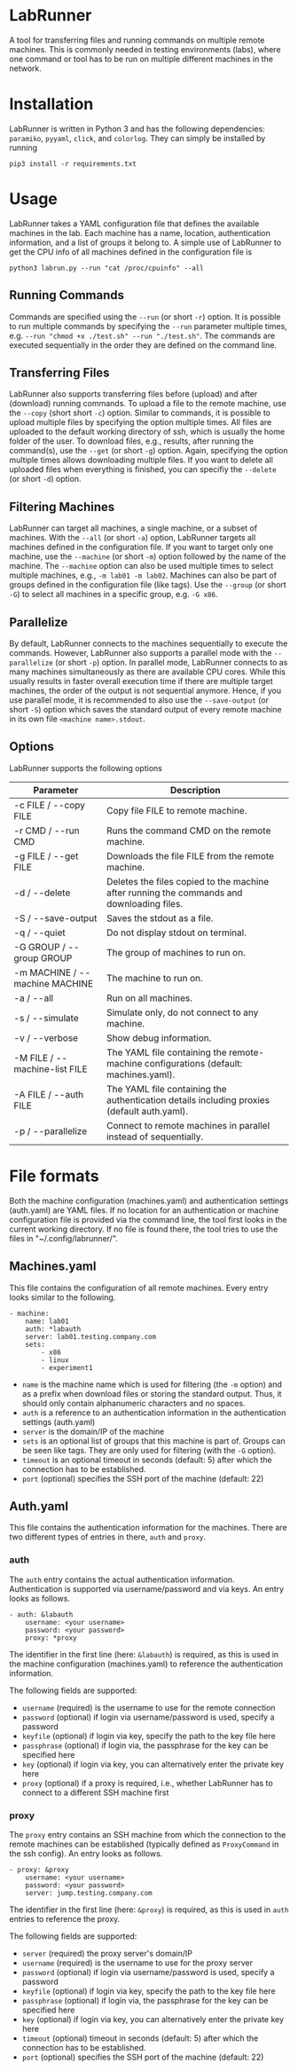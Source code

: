 # LabRunner 

A tool for transferring files and running commands on multiple remote machines. 
This is commonly needed in testing environments (labs), where one command or tool has to be run on multiple different machines in the network. 

# Installation

LabRunner is written in Python 3 and has the following dependencies: `paramiko`, `pyyaml`, `click`, and `colorlog`. They can simply be installed by running

    pip3 install -r requirements.txt


# Usage

LabRunner takes a YAML configuration file that defines the available machines in the lab. Each machine has a name, location, authentication information, and a list of groups it belong to. 
A simple use of LabRunner to get the CPU info of all machines defined in the configuration file is

    python3 labrun.py --run "cat /proc/cpuinfo" --all

## Running Commands
Commands are specified using the `--run` (or short `-r`) option. It is possible to run multiple commands by specifying the `--run` parameter multiple times, e.g. `--run "chmod +x ./test.sh" --run "./test.sh"`. The commands are executed sequentially in the order they are defined on the command line. 

## Transferring Files
LabRunner also supports transferring files before (upload) and after (download) running commands. 
To upload a file to the remote machine, use the `--copy` (short short `-c`) option. Similar to commands, it is possible to upload multiple files by specifying the option multiple times. All files are uploaded to the default working directory of ssh, which is usually the home folder of the user. 
To download files, e.g., results, after running the command(s), use the `--get` (or short `-g`) option. Again, specifying the option multiple times allows downloading multiple files. 
If you want to delete all uploaded files when everything is finished, you can specifiy the `--delete` (or short `-d`) option. 

## Filtering Machines
LabRunner can target all machines, a single machine, or a subset of machines. 
With the `--all` (or short `-a`) option, LabRunner targets all machines defined in the configuration file. 
If you want to target only one machine, use the `--machine` (or short `-m`) option followed by the name of the machine. 
The `--machine` option can also be used multiple times to select multiple machines, e.g., `-m lab01 -m lab02`. 
Machines can also be part of groups defined in the configuration file (like tags). 
Use the `--group` (or short `-G`) to select all machines in a specific group, e.g. `-G x86`. 

## Parallelize
By default, LabRunner connects to the machines sequentially to execute the commands. 
However, LabRunner also supports a parallel mode with the `--parallelize` (or short `-p`) option. 
In parallel mode, LabRunner connects to as many machines simultaneously as there are available CPU cores. 
While this usually results in faster overall execution time if there are multiple target machines, the order of the output is not sequential anymore. 
Hence, if you use parallel mode, it is recommended to also use the `--save-output` (or short `-S`) option which saves the standard output of every remote machine in its own file `<machine name>.stdout`. 

## Options
LabRunner supports the following options

| Parameter | Description |
|--|--|
| -c FILE / --copy FILE | Copy file FILE to remote machine. |
| -r CMD / --run CMD | Runs the command CMD on the remote machine. |
| -g FILE / --get FILE | Downloads the file FILE from the remote machine. |
| -d / --delete | Deletes the files copied to the machine after running the commands and downloading files. |
| -S / --save-output | Saves the stdout as a file. |
| -q / --quiet | Do not display stdout on terminal. |
| -G GROUP / --group GROUP | The group of machines to run on. |
| -m MACHINE / --machine MACHINE | The machine to run on. |
| -a / --all | Run on all machines. |
| -s / --simulate | Simulate only, do not connect to any machine. |
| -v / --verbose | Show debug information. |
| -M FILE / --machine-list FILE | The YAML file containing the remote-machine configurations (default: machines.yaml). |
| -A FILE / --auth FILE | The YAML file containing the authentication details including proxies (default auth.yaml). |
| -p / --parallelize | Connect to remote machines in parallel instead of sequentially. |

# File formats
Both the machine configuration (machines.yaml) and authentication settings (auth.yaml) are YAML files. 
If no location for an authentication or machine configuration file is provided via the command line, the tool first looks in the current working directory. 
If no file is found there, the tool tries to use the files in "~/.config/labrunner/".

## Machines.yaml
This file contains the configuration of all remote machines. Every entry looks similar to the following.

    - machine:
        name: lab01
        auth: *labauth
        server: lab01.testing.company.com
        sets: 
            - x86
            - linux
            - experiment1
            
            
* `name` is the machine name which is used for filtering (the `-m` option) and as a prefix when download files or storing the standard output. Thus, it should only contain alphanumeric characters and no spaces. 
* `auth` is a reference to an authentication information in the authentication settings (auth.yaml)
* `server` is the domain/IP of the machine
* `sets` is an optional list of groups that this machine is part of. Groups can be seen like tags. They are only used for filtering (with the `-G` option). 
* `timeout` is an optional timeout in seconds (default: 5) after which the connection has to be established.
* `port` (optional) specifies the SSH port of the machine (default: 22)

## Auth.yaml
This file contains the authentication information for the machines. There are two different types of entries in there, `auth` and `proxy`. 

### auth
The `auth` entry contains the actual authentication information. Authentication is supported via username/password and via keys. An entry looks as follows.

    - auth: &labauth
        username: <your username>
        password: <your password>
        proxy: *proxy

The identifier in the first line (here: `&labauth`) is required, as this is used in the machine configuration (machines.yaml) to reference the authentication information. 

The following fields are supported:

* `username` (required) is the username to use for the remote connection
* `password` (optional) if login via username/password is used, specify a password
* `keyfile` (optional) if login via key, specify the path to the key file here
* `passphrase` (optional) if login via, the passphrase for the key can be specified here
* `key` (optional) if login via key, you can alternatively enter the private key here
* `proxy` (optional) if a proxy is required, i.e., whether LabRunner has to connect to a different SSH machine first

### proxy
The `proxy` entry contains an SSH machine from which the connection to the remote machines can be established (typically defined as `ProxyCommand` in the ssh config).
An entry looks as follows.

    - proxy: &proxy
        username: <your username>
        password: <your password>
        server: jump.testing.company.com
        
The identifier in the first line (here: `&proxy`) is required, as this is used in `auth` entries to reference the proxy. 

The following fields are supported:

* `server` (required) the proxy server's domain/IP
* `username` (required) is the username to use for the proxy server
* `password` (optional) if login via username/password is used, specify a password
* `keyfile` (optional) if login via key, specify the path to the key file here
* `passphrase` (optional) if login via, the passphrase for the key can be specified here
* `key` (optional) if login via key, you can alternatively enter the private key here
* `timeout` (optional) timeout in seconds (default: 5) after which the connection has to be established.
* `port` (optional) specifies the SSH port of the machine (default: 22)


